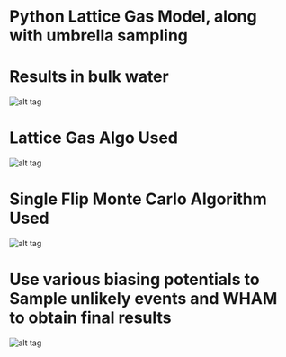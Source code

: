# Python Lattice Gas Model, along with umbrella sampling

# Results in bulk water
![alt tag](https://github.com/SuruchiUpenn/Python_LatticeGasModel/blob/master/LGresults.png)

# Lattice Gas Algo Used
![alt tag](https://github.com/SuruchiUpenn/Python_LatticeGasModel/blob/master/LG_algo.png)



# Single Flip Monte Carlo Algorithm Used
![alt tag](https://github.com/SuruchiUpenn/Python_LatticeGasModel/blob/master/MC_algo.png)



# Use various biasing potentials to Sample unlikely events and WHAM to obtain final results 

![alt tag](https://github.com/SuruchiUpenn/Python_LatticeGasModel/blob/master/WHAM.png)
